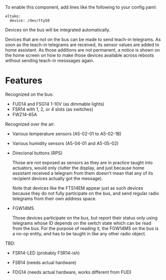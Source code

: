 To enable this component, add lines like the following to your config.yaml:

~~~~~~~~
eltako:
  device: /dev/ttyS0
~~~~~~~~

Devices on the bus will be integrated automatically.

Devices that are not on the bus can be made to send teach-in telegrams. As soon
as the teach-in telegrams are received, its sensor values are added to home
assistant. As those additions are not permanent, a notice is shown on the home
screen on how to make those devices available across reboots without sending
teach-in messsages again.

Features
========

Recognized on the bus:

* FUD14 and FSG14 1-10V (as dimmable lights)
* FSR14 with 1, 2, or 4 slots (as switches)
* FWZ14-65A

Recognized over the air:

* Various temperature sensors (A5-02-01 to A5-02-1B)
* Various humidity sensors (A5-04-01 and A5-05-02)
* Direcional buttons (RPS)

  Those are not exposed as sensors as they are in practice taught into actuators, would only clutter the display, and just because home assistant received a telegram from them doesn't mean that any of its recipient devices actually got the message).

  Note that devices like the FTS14EM appear just as such devices because they do not fully participate on the bus, and send regular radio telegrams from their own address space.

* FGW14MS

  Those devices participate on the bus, but report their status only using telegrams whose ID depends on the switch state which can be read from the bus. For the purpose of reading it, the FGW14MS on the bus is a no-op entity, and has to be taught in like any other radio object.

TBD:

* FSR14-LED (probably FSR14-ish)

* FSB14 (needs actual hardware)
* FDG14 (needs actual hardware, works different from FUD)
